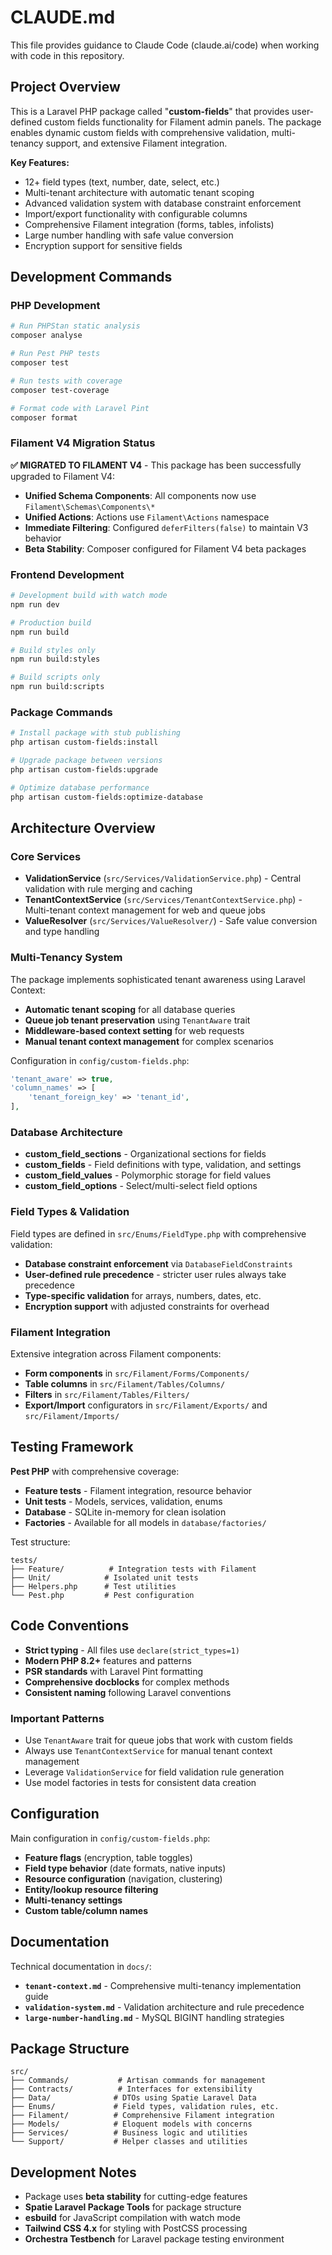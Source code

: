 # CLAUDE.md

This file provides guidance to Claude Code (claude.ai/code) when working with code in this repository.

## Project Overview

This is a Laravel PHP package called "**custom-fields**" that provides user-defined custom fields functionality for Filament admin panels. The package enables dynamic custom fields with comprehensive validation, multi-tenancy support, and extensive Filament integration.

**Key Features:**
- 12+ field types (text, number, date, select, etc.)
- Multi-tenant architecture with automatic tenant scoping
- Advanced validation system with database constraint enforcement
- Import/export functionality with configurable columns
- Comprehensive Filament integration (forms, tables, infolists)
- Large number handling with safe value conversion
- Encryption support for sensitive fields

## Development Commands

### PHP Development
```bash
# Run PHPStan static analysis
composer analyse

# Run Pest PHP tests  
composer test

# Run tests with coverage
composer test-coverage

# Format code with Laravel Pint
composer format
```

### Filament V4 Migration Status
**✅ MIGRATED TO FILAMENT V4** - This package has been successfully upgraded to Filament V4:
- **Unified Schema Components**: All components now use `Filament\Schemas\Components\*`
- **Unified Actions**: Actions use `Filament\Actions` namespace
- **Immediate Filtering**: Configured `deferFilters(false)` to maintain V3 behavior
- **Beta Stability**: Composer configured for Filament V4 beta packages

### Frontend Development
```bash
# Development build with watch mode
npm run dev

# Production build
npm run build

# Build styles only
npm run build:styles

# Build scripts only  
npm run build:scripts
```

### Package Commands
```bash
# Install package with stub publishing
php artisan custom-fields:install

# Upgrade package between versions
php artisan custom-fields:upgrade

# Optimize database performance
php artisan custom-fields:optimize-database
```

## Architecture Overview

### Core Services
- **ValidationService** (`src/Services/ValidationService.php`) - Central validation with rule merging and caching
- **TenantContextService** (`src/Services/TenantContextService.php`) - Multi-tenant context management for web and queue jobs
- **ValueResolver** (`src/Services/ValueResolver/`) - Safe value conversion and type handling

### Multi-Tenancy System
The package implements sophisticated tenant awareness using Laravel Context:
- **Automatic tenant scoping** for all database queries
- **Queue job tenant preservation** using `TenantAware` trait
- **Middleware-based context setting** for web requests
- **Manual tenant context management** for complex scenarios

Configuration in `config/custom-fields.php`:
```php
'tenant_aware' => true,
'column_names' => [
    'tenant_foreign_key' => 'tenant_id',
],
```

### Database Architecture
- **custom_field_sections** - Organizational sections for fields
- **custom_fields** - Field definitions with type, validation, and settings
- **custom_field_values** - Polymorphic storage for field values
- **custom_field_options** - Select/multi-select field options

### Field Types & Validation
Field types are defined in `src/Enums/FieldType.php` with comprehensive validation:
- **Database constraint enforcement** via `DatabaseFieldConstraints`
- **User-defined rule precedence** - stricter user rules always take precedence
- **Type-specific validation** for arrays, numbers, dates, etc.
- **Encryption support** with adjusted constraints for overhead

### Filament Integration
Extensive integration across Filament components:
- **Form components** in `src/Filament/Forms/Components/`
- **Table columns** in `src/Filament/Tables/Columns/`
- **Filters** in `src/Filament/Tables/Filters/`
- **Export/Import** configurators in `src/Filament/Exports/` and `src/Filament/Imports/`

## Testing Framework

**Pest PHP** with comprehensive coverage:
- **Feature tests** - Filament integration, resource behavior
- **Unit tests** - Models, services, validation, enums
- **Database** - SQLite in-memory for clean isolation
- **Factories** - Available for all models in `database/factories/`

Test structure:
```
tests/
├── Feature/          # Integration tests with Filament
├── Unit/            # Isolated unit tests  
├── Helpers.php      # Test utilities
└── Pest.php         # Pest configuration
```

## Code Conventions

- **Strict typing** - All files use `declare(strict_types=1)`
- **Modern PHP 8.2+** features and patterns
- **PSR standards** with Laravel Pint formatting
- **Comprehensive docblocks** for complex methods
- **Consistent naming** following Laravel conventions

### Important Patterns
- Use `TenantAware` trait for queue jobs that work with custom fields
- Always use `TenantContextService` for manual tenant context management
- Leverage `ValidationService` for field validation rule generation
- Use model factories in tests for consistent data creation

## Configuration

Main configuration in `config/custom-fields.php`:
- **Feature flags** (encryption, table toggles)
- **Field type behavior** (date formats, native inputs)
- **Resource configuration** (navigation, clustering)
- **Entity/lookup resource filtering**
- **Multi-tenancy settings**
- **Custom table/column names**

## Documentation

Technical documentation in `docs/`:
- **`tenant-context.md`** - Comprehensive multi-tenancy implementation guide
- **`validation-system.md`** - Validation architecture and rule precedence
- **`large-number-handling.md`** - MySQL BIGINT handling strategies

## Package Structure

```
src/
├── Commands/           # Artisan commands for management
├── Contracts/          # Interfaces for extensibility
├── Data/              # DTOs using Spatie Laravel Data
├── Enums/             # Field types, validation rules, etc.
├── Filament/          # Comprehensive Filament integration
├── Models/            # Eloquent models with concerns
├── Services/          # Business logic and utilities
└── Support/           # Helper classes and utilities
```

## Development Notes

- Package uses **beta stability** for cutting-edge features
- **Spatie Laravel Package Tools** for package structure
- **esbuild** for JavaScript compilation with watch mode
- **Tailwind CSS 4.x** for styling with PostCSS processing
- **Orchestra Testbench** for Laravel package testing environment